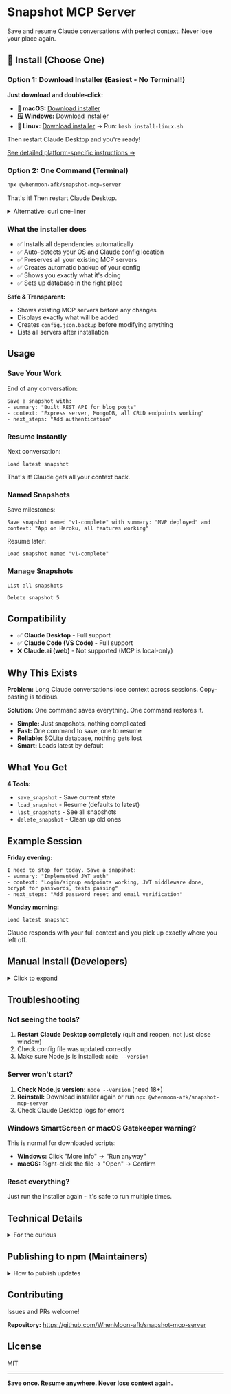 # Snapshot MCP Server

Save and resume Claude conversations with perfect context. Never lose your place again.

## 🚀 Install (Choose One)

### Option 1: Download Installer (Easiest - No Terminal!)

**Just download and double-click:**

- **🍎 macOS:** [Download installer](https://github.com/WhenMoon-afk/snapshot-mcp-server/raw/main/installers/install-macos.command)
- **🪟 Windows:** [Download installer](https://github.com/WhenMoon-afk/snapshot-mcp-server/raw/main/installers/install-windows.bat)
- **🐧 Linux:** [Download installer](https://github.com/WhenMoon-afk/snapshot-mcp-server/raw/main/installers/install-linux.sh) → Run: `bash install-linux.sh`

Then restart Claude Desktop and you're ready!

[See detailed platform-specific instructions →](installers/README.md)

### Option 2: One Command (Terminal)

```bash
npx @whenmoon-afk/snapshot-mcp-server
```

That's it! Then restart Claude Desktop.

<details>
<summary>Alternative: curl one-liner</summary>

```bash
curl -fsSL https://raw.githubusercontent.com/WhenMoon-afk/snapshot-mcp-server/main/install-web.sh | bash
```

</details>

### What the installer does

- ✅ Installs all dependencies automatically
- ✅ Auto-detects your OS and Claude config location
- ✅ Preserves all your existing MCP servers
- ✅ Creates automatic backup of your config
- ✅ Shows you exactly what it's doing
- ✅ Sets up database in the right place

**Safe & Transparent:**
- Shows existing MCP servers before any changes
- Displays exactly what will be added
- Creates `config.json.backup` before modifying anything
- Lists all servers after installation

## Usage

### Save Your Work

End of any conversation:

```
Save a snapshot with:
- summary: "Built REST API for blog posts"
- context: "Express server, MongoDB, all CRUD endpoints working"
- next_steps: "Add authentication"
```

### Resume Instantly

Next conversation:

```
Load latest snapshot
```

That's it! Claude gets all your context back.

### Named Snapshots

Save milestones:

```
Save snapshot named "v1-complete" with summary: "MVP deployed" and context: "App on Heroku, all features working"
```

Resume later:

```
Load snapshot named "v1-complete"
```

### Manage Snapshots

```
List all snapshots
```

```
Delete snapshot 5
```

## Compatibility

- ✅ **Claude Desktop** - Full support
- ✅ **Claude Code (VS Code)** - Full support
- ❌ **Claude.ai (web)** - Not supported (MCP is local-only)

## Why This Exists

**Problem:** Long Claude conversations lose context across sessions. Copy-pasting is tedious.

**Solution:** One command saves everything. One command restores it.

- **Simple:** Just snapshots, nothing complicated
- **Fast:** One command to save, one to resume
- **Reliable:** SQLite database, nothing gets lost
- **Smart:** Loads latest by default

## What You Get

**4 Tools:**
- `save_snapshot` - Save current state
- `load_snapshot` - Resume (defaults to latest)
- `list_snapshots` - See all snapshots
- `delete_snapshot` - Clean up old ones

## Example Session

**Friday evening:**
```
I need to stop for today. Save a snapshot:
- summary: "Implemented JWT auth"
- context: "Login/signup endpoints working, JWT middleware done, bcrypt for passwords, tests passing"
- next_steps: "Add password reset and email verification"
```

**Monday morning:**
```
Load latest snapshot
```

Claude responds with your full context and you pick up exactly where you left off.

## Manual Install (Developers)

<details>
<summary>Click to expand</summary>

If you want to clone and develop:

```bash
git clone https://github.com/WhenMoon-afk/snapshot-mcp-server.git
cd snapshot-mcp-server
npm install
npm run build
```

Then manually add to Claude config:

**macOS:** `~/Library/Application Support/Claude/claude_desktop_config.json`
**Windows:** `%APPDATA%\Claude\claude_desktop_config.json`
**Linux:** `~/.config/Claude/claude_desktop_config.json`

```json
{
  "mcpServers": {
    "snapshot": {
      "command": "node",
      "args": ["/absolute/path/to/snapshot-mcp-server/dist/index.js"],
      "env": {
        "SNAPSHOT_DB_PATH": "/path/to/snapshots.db"
      }
    }
  }
}
```

</details>

## Troubleshooting

### Not seeing the tools?

1. **Restart Claude Desktop completely** (quit and reopen, not just close window)
2. Check config file was updated correctly
3. Make sure Node.js is installed: `node --version`

### Server won't start?

1. **Check Node.js version:** `node --version` (need 18+)
2. **Reinstall:** Download installer again or run `npx @whenmoon-afk/snapshot-mcp-server`
3. Check Claude Desktop logs for errors

### Windows SmartScreen or macOS Gatekeeper warning?

This is normal for downloaded scripts:
- **Windows:** Click "More info" → "Run anyway"
- **macOS:** Right-click the file → "Open" → Confirm

### Reset everything?

Just run the installer again - it's safe to run multiple times.

## Technical Details

<details>
<summary>For the curious</summary>

**Stack:**
- Database: SQLite with better-sqlite3
- Protocol: MCP SDK 1.0.4
- Language: TypeScript
- Installation: Zero-config via npx or downloadable installers

**Database schema:**
```sql
CREATE TABLE snapshots (
  id INTEGER PRIMARY KEY AUTOINCREMENT,
  name TEXT,
  summary TEXT NOT NULL,
  context TEXT NOT NULL,
  next_steps TEXT,
  created_at TEXT NOT NULL DEFAULT (datetime('now'))
);
```

**Default database locations:**
- macOS: `~/.claude-snapshots/snapshots.db`
- Windows: `%APPDATA%/claude-snapshots/snapshots.db`
- Linux: `~/.local/share/claude-snapshots/snapshots.db`

**Development:**
```bash
npm run watch    # Watch mode
npm run build    # Build TypeScript
```

</details>

## Publishing to npm (Maintainers)

<details>
<summary>How to publish updates</summary>

```bash
# Update version in package.json
npm version patch  # or minor, or major

# Build
npm run build

# Publish
npm publish --access public

# Push tags
git push --tags
```

</details>

## Contributing

Issues and PRs welcome!

**Repository:** https://github.com/WhenMoon-afk/snapshot-mcp-server

## License

MIT

---

**Save once. Resume anywhere. Never lose context again.**
